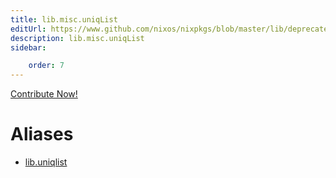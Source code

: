 ```yaml
---
title: lib.misc.uniqList
editUrl: https://www.github.com/nixos/nixpkgs/blob/master/lib/deprecated.nix#L91C14
description: lib.misc.uniqList
sidebar:

    order: 7
---
```


<a href="https://www.github.com/nixos/nixpkgs/blob/master/lib/deprecated.nix#L91C14">Contribute Now!</a>


# Aliases

- [lib.uniqlist](/nix-doc-comments/reference/lib/lib-uniqlist)



